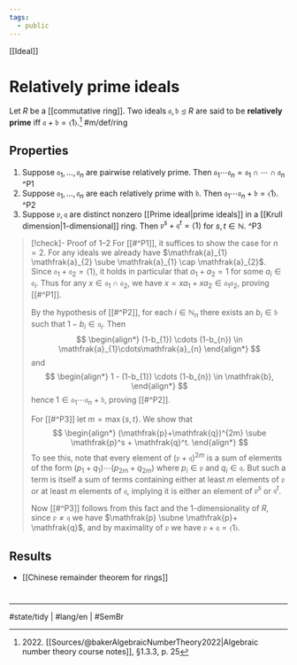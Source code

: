 ```yaml
---
tags:
  - public
---
```

[[Ideal]]
# Relatively prime ideals

Let $R$ be a [[commutative ring]].
Two ideals $\mathfrak{a},\mathfrak{b} \trianglelefteq R$ are said to be **relatively prime** iff $\mathfrak{a} + \mathfrak{b} = \langle 1 \rangle$.[^2022] #m/def/ring 

  [^2022]: 2022\. [[Sources/@bakerAlgebraicNumberTheory2022|Algebraic number theory course notes]], §1.3.3, p. 25

## Properties

1. Suppose $\mathfrak{a}_{1}, \dots, \mathfrak{a}_{n}$ are pairwise relatively prime. Then $\mathfrak{a}_{1} \cdots \mathfrak{a}_{n} = \mathfrak{a}_{1} \cap \cdots \cap \mathfrak{a}_{n}$ ^P1
2. Suppose $\mathfrak{a}_{1}, \dots, \mathfrak{a}_{n}$ are each relatively prime with $\mathfrak{b}$. Then $\mathfrak{a}_{1} \cdots \mathfrak{a}_{n} + \mathfrak{b} = \langle 1 \rangle$. ^P2
3. Suppose $\mathfrak{p},\mathfrak{q}$ are distinct nonzero [[Prime ideal|prime ideals]] in a [[Krull dimension|1-dimensional]] ring.
   Then $\mathfrak{p}^s + \mathfrak{q}^t = \langle 1 \rangle$ for $s,t \in \mathbb{N}$. ^P3

> [!check]- Proof of 1–2
> For [[#^P1]], it suffices to show the case for $n = 2$.
> For any ideals we already have $\mathfrak{a}_{1} \mathfrak{a}_{2} \sube \mathfrak{a}_{1} \cap \mathfrak{a}_{2}$.
> Since $\mathfrak{a}_{1} + \mathfrak{a}_{2} = \langle 1 \rangle$,
> it holds in particular that $a_{1} + a_{2} = 1$ for some $a_{i} \in \mathfrak{a}_{i}$.
> Thus for any $x \in \mathfrak{a}_{1} \cap \mathfrak{a}_{2}$,
> we have $x = xa_{1}+xa_{2} \in \mathfrak{a}_{1} \mathfrak{a}_{2}$, proving [[#^P1]]. 
> 
> By the hypothesis of [[#^P2]], for each $i \in \mathbb{N}_{n}$ there exists an $b_{i} \in \mathfrak{b}$ such that $1-b_{i} \in \mathfrak{a}_{i}$.
> Then
> $$
> \begin{align*}
> (1-b_{1}) \cdots (1-b_{n}) \in \mathfrak{a}_{1}\cdots\mathfrak{a}_{n}
> \end{align*}
> $$
> and
> $$
> \begin{align*}
> 1 - (1-b_{1}) \cdots (1-b_{n}) \in \mathfrak{b},
> \end{align*}
> $$
> hence $1 \in \mathfrak{a}_{1} \cdots \mathfrak{a}_{n} + \mathfrak{b}$, proving [[#^P2]].
> 
> For [[#^P3]] let $m = \max \{ s,t \}$.
> We show that
> $$
> \begin{align*}
> (\mathfrak{p}+\mathfrak{q})^{2m} \sube \mathfrak{p}^s + \mathfrak{q}^t.
> \end{align*}
> $$
> To see this, note that every element of $(\mathfrak{p}+\mathfrak{q})^{2m}$ is a sum of elements of the form $(p_{1}+q_{1}) \cdots (p_{2m}+q_{2m})$ where $p_{i} \in \mathfrak{p}$ and $q_{i} \in \mathfrak{q}$.
> But such a term is itself a sum of terms containing either at least $m$ elements of $\mathfrak{p}$ or at least $m$ elements of $\mathfrak{q}$,
> implying it is either an element of $\mathfrak{p}^s$ or $\mathfrak{q}^t$.
> 
> Now [[#^P3]] follows from this fact and the 1-dimensionality of $R$, since $\mathfrak{p} \neq \mathfrak{q}$ we have $\mathfrak{p} \subne \mathfrak{p}+ \mathfrak{q}$, and by maximality of $\mathfrak{p}$ we have $\mathfrak{p}+ \mathfrak{q} = \langle 1 \rangle$. <span class="QED"/>

## Results

- [[Chinese remainder theorem for rings]]

#
---
#state/tidy | #lang/en | #SemBr
